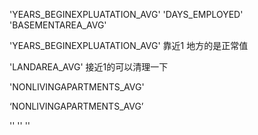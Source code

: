 'YEARS_BEGINEXPLUATATION_AVG'
 'DAYS_EMPLOYED'
 'BASEMENTAREA_AVG'

'YEARS_BEGINEXPLUATATION_AVG'
靠近1 地方的是正常值

'LANDAREA_AVG'
接近1的可以清理一下

'NONLIVINGAPARTMENTS_AVG'

‘NONLIVINGAPARTMENTS_AVG’

''
''
''
